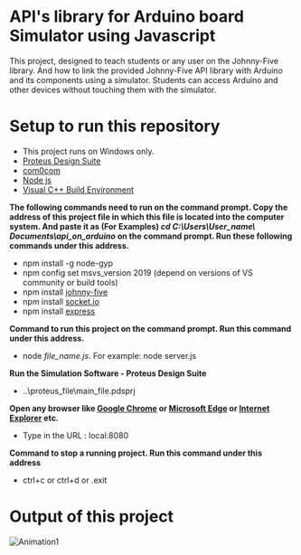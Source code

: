 # API's library for Arduino board Simulator using Javascript
This project, designed to teach students or any user on the Johnny-Five library. And how to link the provided Johnny-Five API library with Arduino and its components using a simulator. Students can access Arduino and other devices without touching them with the simulator.
# Setup to run this repository 
* This project runs on Windows only.
* [Proteus Design Suite](https://drive.google.com/file/d/1gbbFzqiOJLbuXTZVpuAQv4Z81nWY2qWh/view?usp=sharing)
* [com0com](https://github.com/KaranSoren21/api_on_arduino/wiki/com0com-setup#com0com-1)
* [Node js](https://nodejs.org/en/)
* [Visual C++ Build Environment](https://github.com/KaranSoren21/api_on_arduino/wiki/Visual-C---Build-Environment)<br>

**The following commands need to run on the command prompt. Copy the address of this project file in which this file is located into the computer system. And paste it as (For Examples) *cd C:\Users\User_name\ Documents\api_on_arduino* on the command prompt. Run these following commands under this address.**

* npm install -g node-gyp
* npm config set msvs_version 2019 (depend on versions of VS community or build tools)
* npm install [johnny-five](https://github.com/rwaldron/johnny-five/wiki/Getting-started-with-Johnny-Five-and-Proteus) 
* npm install [socket.io](https://github.com/socketio/socket.io)
* npm install [express](https://github.com/expressjs/express) 

**Command to run this project on the command prompt. Run this command under this address.**
* node *file_name.js*. For example: node server.js

**Run the Simulation Software - Proteus Design Suite**
* ..\proteus_file\main_file.pdsprj

**Open any browser like [Google Chrome](https://www.google.com/intl/en_in/chrome/) or [Microsoft Edge](https://www.microsoft.com/en-us/edge) or [Internet Explorer](https://www.microsoft.com/en-us/download/details.aspx?id=41628) etc.** 
* Type in the URL : local:8080

**Command to stop a running project. Run this command under this address**
* ctrl+c or ctrl+d or .exit
# Output of this project 
![Animation1](https://user-images.githubusercontent.com/70742988/136711061-5dc1eaae-5244-415a-b19c-67d0256d98f0.gif)
